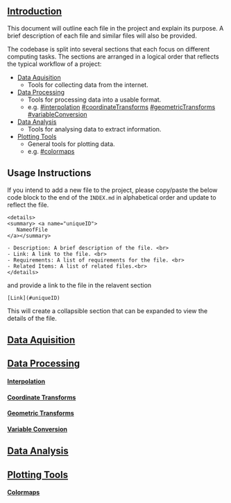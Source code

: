 ## [Introduction](#1-introduction)

This document will outline each file in the project and explain its purpose. A
brief description of each file and similar files will also be provided.

The codebase is split into several sections that each focus on different
computing tasks. The sections are arranged in a logical order that reflects the
typical workflow of a project:

- [Data Aquisition](#data-aquisition)
  - Tools for collecting data from the internet.
- [Data Processing](#data-processing)
  - Tools for processing data into a usable format.
  - e.g. [#interpolation](#interpolation)
    [#coordinateTransforms](#coordinateTransforms)
    [#geometricTransforms](#geometricTransforms) [#variableConversion](#variableConversion)
- [Data Analysis](#data-analysis)
  - Tools for analysing data to extract information.
- [Plotting Tools](#plotting-tools)
  - General tools for plotting data.
  - e.g. [#colormaps](#colormaps)

## Usage Instructions

If you intend to add a new file to the project, please copy/paste the below code
block to the end of the `INDEX.md` in alphabetical order and update to reflect
the file.
```
<details>
<summary> <a name="uniqueID">
   NameofFile
</a></summary>

- Description: A brief description of the file. <br>
- Link: A link to the file. <br>
- Requirements: A list of requirements for the file. <br>
- Related Items: A list of related files.<br>
</details>
```
and provide a link to the file in the relavent section
```
[Link](#uniqueID)
```

This will create a collapsible section that can be expanded to view the details of the file.
## [Data Aquisition](#dataAquisition)

## [Data Processing](#dataProcessing)

#### [Interpolation](#interpolation)

#### [Coordinate Transforms](#coordinateTransforms)
#### [Geometric Transforms](#geometricTransforms)
#### [Variable Conversion](#variableConversion)

## [Data Analysis](#dataAnalysis)

## [Plotting Tools](#plottingTools)
#### [Colormaps](#colormaps)
